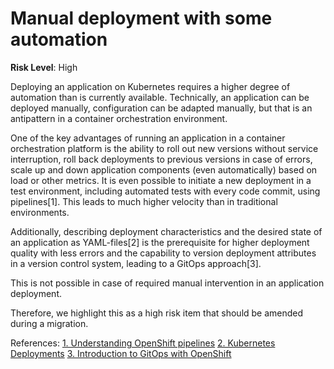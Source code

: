 # Manual deployment with some automation

**Risk Level**: High

Deploying an application on Kubernetes requires a higher degree of automation
than is currently available. Technically, an application can be deployed manually,
configuration can be adapted manually, but that is an antipattern in a container
orchestration environment.

One of the key advantages of running an application in a container orchestration
platform is the ability to roll out new versions without service interruption,
roll back deployments to previous versions in case of errors, scale up and down
application components (even automatically) based on load or other metrics.
It is even possible to initiate a new deployment in a test environment,
including automated tests with every code commit, using pipelines[1].
This leads to much higher velocity than in traditional environments.

Additionally, describing deployment characteristics and the desired state
of an application as YAML-files[2] is the prerequisite for higher deployment
quality with less errors and the capability to version deployment attributes
in a version control system, leading to a GitOps approach[3].

This is not possible in case of required manual intervention in
an application deployment. 

Therefore, we highlight this as a high risk item that should be
amended during a migration.

References:
[1. Understanding OpenShift pipelines](https://docs.openshift.com/container-platform/4.8/cicd/pipelines/understanding-openshift-pipelines.html)
[2. Kubernetes Deployments](https://kubernetes.io/docs/concepts/workloads/controllers/deployment/)
[3. Introduction to GitOps with OpenShift](https://cloud.redhat.com/blog/introduction-to-gitops-with-openshift)

